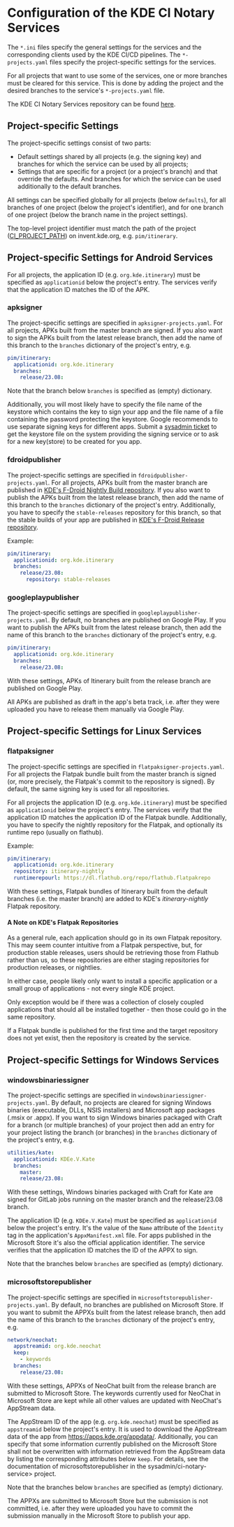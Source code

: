 # Configuration of the KDE CI Notary Services

The `*.ini` files specify the general settings for the services and the corresponding
clients used by the KDE CI/CD pipelines. The `*-projects.yaml` files specify
the project-specific settings for the services.

For all projects that want to use some of the services, one or more branches
must be cleared for this service. This is done by adding the project and the
desired branches to the service's `*-projects.yaml` file.

The KDE CI Notary Services repository can be found [here](https://invent.kde.org/sysadmin/ci-notary-service).

## Project-specific Settings

The project-specific settings consist of two parts:
* Default settings shared by all projects (e.g. the signing key) and branches
for which the service can be used by all projects;
* Settings that are specific for a project (or a project's branch) and that
override the defaults. And branches for which the service can be used additionally
to the default branches.

All settings can be specified globally for all projects (below `defaults`),
for all branches of one project (below the project's identifier), and
for one branch of one project (below the branch name in the project settings).

The top-level project identifier must match the path of the project
([CI_PROJECT_PATH](https://invent.kde.org/help/ci/variables/predefined_variables.md))
on invent.kde.org, e.g. `pim/itinerary`.

## Project-specific Settings for Android Services

For all projects, the application ID (e.g. `org.kde.itinerary`) must be specified
as `applicationid` below the project's entry. The services verify that the
application ID matches the ID of the APK.

### apksigner

The project-specific settings are specified in `apksigner-projects.yaml`. For
all projects, APKs built from the master branch are signed. If you also want to sign
the APKs built from the latest release branch, then add the name of this branch
to the `branches` dictionary of the project's entry, e.g.

```yaml
pim/itinerary:
  applicationid: org.kde.itinerary
  branches:
    release/23.08:
```

Note that the branch below `branches` is specified as (empty) dictionary.

Additionally, you will most likely have to specify the file name of the keystore which
contains the key to sign your app and the file name of a file containing the password
protecting the keystore. Google recommends to use separate signing keys for different
apps. Submit a [sysadmin ticket](https://community.kde.org/Sysadmin) to get the keystore file on the system providing the
signing service or to ask for a new key(store) to be created for you app.

### fdroidpublisher

The project-specific settings are specified in `fdroidpublisher-projects.yaml`. For
all projects, APKs built from the master branch are published in [KDE's F-Droid Nightly
Build repository](https://community.kde.org/Android/F-Droid#KDE_F-Droid_Nightly_Build_Repository).
If you also want to publish the APKs built from the latest release branch,
then add the name of this branch to the `branches` dictionary of the project's entry.
Additionally, you have to specify the `stable-releases` repository for this branch,
so that the stable builds of your app are published in [KDE's F-Droid Release
repository](https://community.kde.org/Android/F-Droid#KDE_F-Droid_Release_Repository).

Example:
```yaml
pim/itinerary:
  applicationid: org.kde.itinerary
  branches:
    release/23.08:
      repository: stable-releases
```

### googleplaypublisher

The project-specific settings are specified in `googleplaypublisher-projects.yaml`.
By default, no branches are published on Google Play. If you want to publish the APKs
built from the latest release branch, then add the name of this branch to the `branches`
dictionary of the project's entry, e.g.

```yaml
pim/itinerary:
  applicationid: org.kde.itinerary
  branches:
    release/23.08:
```
With these settings, APKs of Itinerary built from the release branch are published
on Google Play.

All APKs are published as draft in the app's beta track, i.e. after they were
uploaded you have to release them manually via Google Play.

## Project-specific Settings for Linux Services

### flatpaksigner

The project-specific settings are specified in `flatpaksigner-projects.yaml`. For
all projects the Flatpak bundle built from the master branch is signed (or, more
precisely, the Flatpak's commit to the repository is signed). By default, the
same signing key is used for all repositories.

For all projects the application ID (e.g. `org.kde.itinerary`) must be specified
as `applicationid` below the project's entry. The services verify that the
application ID matches the application ID of the Flatpak bundle. Additionally,
you have to specify the nightly repository for the Flatpak, and optionally its runtime repo (usually on flathub).

Example:
```yaml
pim/itinerary:
  applicationid: org.kde.itinerary
  repository: itinerary-nightly
  runtimerepourl: https://dl.flathub.org/repo/flathub.flatpakrepo
```
With these settings, Flatpak bundles of Itinerary built from the default branches
(i.e. the master branch) are added to KDE's *itinerary-nightly* Flatpak repository.

#### A Note on KDE's Flatpak Repositories

As a general rule, each application should go in its own Flatpak repository.
This may seem counter intuitive from a Flatpak perspective, but, for production
stable releases, users should be retrieving those from Flathub rather than us,
so these repositories are either staging repositories for production releases,
or nightlies.

In either case, people likely only want to install a specific application or a
small group of applications - not every single KDE project.

Only exception would be if there was a collection of closely coupled applications
that should all be installed together - then those could go in the same repository.

If a Flatpak bundle is published for the first time and the target repository
does not yet exist, then the repository is created by the service.

## Project-specific Settings for Windows Services

### windowsbinariessigner

The project-specific settings are specified in `windowsbinariessigner-projects.yaml`. By
default, no projects are cleared for signing Windows binaries (executable, DLLs,
NSIS installers) and Microsoft app packages (.msix or .appx).
If you want to sign Windows binaries packaged with Craft for a branch (or multiple
branches) of your project then add an entry for your project listing the branch
(or branches) in the `branches` dictionary of the project's entry, e.g.

```yaml
utilities/kate:
  applicationid: KDEe.V.Kate
  branches:
    master:
    release/23.08:
```

With these settings, Windows binaries packaged with Craft for Kate are signed
for GitLab jobs running on the master branch and the release/23.08 branch.

The application ID (e.g. `KDEe.V.Kate`) must be specified as `applicationid`
below the project's entry. It's the value of the `Name` attribute of the `Identity`
tag in the application's `AppxManifest.xml` file. For apps published in the
Microsoft Store it's also the official application identifier. The service
verifies that the application ID matches the ID of the APPX to sign.

Note that the branches below `branches` are specified as (empty) dictionary.

### microsoftstorepublisher

The project-specific settings are specified in `microsoftstorepublisher-projects.yaml`.
By default, no branches are published on Microsoft Store. If you want to submit the APPXs
built from the latest release branch, then add the name of this branch to the `branches`
dictionary of the project's entry, e.g.

```yaml
network/neochat:
  appstreamid: org.kde.neochat
  keep:
    - keywords
  branches:
    release/23.08:
```
With these settings, APPXs of NeoChat built from the release branch are submitted
to Microsoft Store. The keywords currently used for NeoChat in Microsoft Store
are kept while all other values are updated with NeoChat's AppStream data.

The AppStream ID of the app (e.g. `org.kde.neochat`) must be specified as
`appstreamid` below the project's entry. It is used to download the AppStream data
of the app from https://apps.kde.org/appdata/. Additionally, you can specify
that some information currently published on the Microsoft Store shall not
be overwritten with information retrieved from the AppStream data by listing
the corresponding attributes below `keep`. For details, see the documentation of
microsoftstorepublisher in the sysadmin/ci-notary-service> project.

Note that the branches below `branches` are specified as (empty) dictionary.

The APPXs are submitted to Microsoft Store but the submission is not committed,
i.e. after they were uploaded you have to commit the submission manually in
the Microsoft Store to publish your app.
